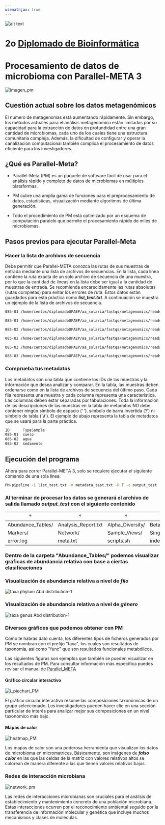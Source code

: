 ```yaml
---
usemathjax: true
---
```

![alt text](https://solariabiodata.com.mx/wp-content/uploads/2021/07/logo_red.png "Soluciones de Siguiente Generación")
# 2o [Diplomado de Bioinformática](./)

# Procesamiento de datos de microbioma con Parallel-META 3

![imagen_pm](https://user-images.githubusercontent.com/54455898/170573799-385cde3c-68fa-4cb4-a418-7525bacc818d.jpg)


## Cuestión actual sobre los datos metagenómicos

El número de metagenomas está aumentando rápidamente. Sin embargo, los métodos actuales para el análisis metagenómico están limitados por su capacidad para la extracción de datos en profundidad entre una gran cantidad de microbiomas, cada uno de los cuales tiene una estructura comunitaria compleja. Además, la dificultad de configurar y operar la canalización computacional también complica el procesamiento de datos eficiente para los investigadores.

## ¿Qué es Parallel-Meta?

* Parallel-Meta (PM) es un paquete de software fácil de usar para el análisis rápido y completo de datos de microbiomas en múltiples plataformas.

* PM cubre una amplia gama de funciones para el preprocesamiento de datos, estadísticas, visualización mediante algoritmos de última generación.

* Todo el procedimiento de PM está optimizado por un esquema de computación paralelo que permite el procesamiento rápido de miles de microbiomas.

## Pasos previos para ejecutar Parallel-Meta

### Hacer la lista de archivos de secuencia

Debe permitir que Parallel-META conozca las rutas de sus muestras de entrada mediante una lista de archivos de secuencias. En la lista, cada línea contiene la ruta exacta de un solo archivo de secuencia de una muestra, por lo que la cantidad de líneas en la lista debe ser igual a la cantidad de muestras de entrada. Se recomienda encarecidamente las rutas absolutas (rutas completas) para evitar los errores de ruta. Estos datos están guardados para esta práctica como ***list_test.txt***. A continuación se muestra un ejemplo de la lista de archivos de secuencia.

```bash
085-01 /home/centos/diplomadoUPAEP/aa_solaria/fastqs/metagenomics/reads_profiling/085-01_S1_L001_R1_001.fastq

085-01 /home/centos/diplomadoUPAEP/aa_solaria/fastqs/metagenomics/reads_profiling/085-01_S1_L001_R2_001.fastq

085-02 /home/centos/diplomadoUPAEP/aa_solaria/fastqs/metagenomics/reads_profiling/085-02_S2_L001_R1_001.fastq

085-02 /home/centos/diplomadoUPAEP/aa_solaria/fastqs/metagenomics/reads_profiling/085-02_S2_L001_R2_001.fastq

085-03 /home/centos/diplomadoUPAEP/aa_solaria/fastqs/metagenomics/reads_profiling/085-03_S3_L001_R1_001.fastq

085-03 /home/centos/diplomadoUPAEP/aa_solaria/fastqs/metagenomics/reads_profiling/085-03_S3_L001_R2_001.fastq
```

### Comprueba tus metadatos
Los metadatos son una tabla que contiene los IDs de las muestras y la información que desea analizar y comparar. En la tabla, las muestras deben ordenarse como en la lista de archivos de secuencia del último paso. Cada fila representa una muestra y cada columna representa una característica. Las columnas deben estar separadas por tabulaciones. Toda la información de las descripciones de las muestras en la tabla de metadatos NO debe contener ningún símbolo de espacio (‘ ’), símbolo de barra invertida (‘/’) ni símbolo de tabla (‘\t’). El ejemplo de abajo representa la tabla de metadatos que se usará para la parte práctica.

```bash
ID      TypeSample
085-01  suelo
085-02  agua
085-03  sedimento
```

## Ejecución del programa

Ahora para correr Parallel-META 3, solo se requiere ejecutar el siguiente comando de una sola línea:

```bash
PM-pipeline -i list_test.txt -m metadata_test.txt -R T -o output_test
```
### Al terminar de procesar los datos se generará el archivo de salida llamado ***output_test*** con el siguiente contenido

| °  | °  | °  | °  | °  |
|---|---|---|---|---|
| Abundance_Tables/  |  Analysis_Report.txt | Alpha_Diversity/  | Beta_Diversity/  | Clustering/  |
|  Markers/ |  Network/ |   Sample_Views/ |  Single_Sample/ | Single_Sample.List  |
| error.log  | meta.txt  | scripts.sh  | index.html   | Distance_Matrix/  |


### Dentro de la carpeta "Abundance_Tables/" podemos visualizar gráficas de abundancia relativa con base a ciertas clasificaciones

### Visualización de abundancia relativa a nivel de ***filo*** 

![taxa phylum Abd distribution-1](https://user-images.githubusercontent.com/54455898/170571276-d551f060-d113-45f3-b59d-db917834ea8c.png)

### Visualización de abundancia relativa a nivel de ***género*** 

![taxa genus Abd distribution-1](https://user-images.githubusercontent.com/54455898/170571663-5858a14a-2b3e-4f7b-a2fd-98c7e4d94e53.png)

### Diversos gráficos que podemos obtener con PM

Como te habrás dato cuenta, los diferentes tipos de ficheros generados por PM se nombran con el prefijo "taxa", los cuales son resultados de taxonomia, así como "func" que son resultados funcionales metabólicos.

Las siguientes figuras son ejemplos que también se pueden visualizar en los resultados de PM. Para consultar información más específica puedes revisar el manual de [Parallel_META](http://bioinfo.single-cell.cn/Released_Software/parallel-meta/sampledata/TutorialPM3.pdf)

#### Gráfico circular interactivo

![i_piechart_PM](https://user-images.githubusercontent.com/54455898/170790669-2cfb15ad-c6c3-424e-8469-2a8d5f87c323.png)

El gráfico circular interactivo resume las composiciones taxonómicas de un grupo seleccionado. Los investigadores pueden hacer clic en una sección particular de interés para analizar mejor sus composiciones en un nivel taxonómico más bajo.

#### Mapas de calor 

![heatmap_PM](https://user-images.githubusercontent.com/54455898/170793547-663dcb5e-9059-4086-8f35-8b153dc57fba.png)

Los mapas de calor son una poderosa herramienta que visualizan los datos de microbioma en micromatrices. Básicamente, son imágenes de ***falso color*** en las que las celdas de la matriz con valores relativos altos se colorean de manera diferente a las que tienen valores relativos bajos.

### Redes de interacción microbiana

![network_pm](https://user-images.githubusercontent.com/54455898/170794162-65372fb9-bb14-401a-ad59-ff2970fde86a.png)

Las redes de interacciones microbianas son cruciales para el análisis de establecimiento y mantenimiento concreto de una población microbiana. Estas interacciones ocurren por el reconocimiento ambiental seguido por la transferencia de información molecular y genética que incluye muchos mecanismos y clases de moléculas.


